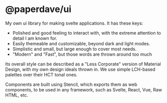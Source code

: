# @paperdave/ui

My own ui library for making svelte applications. It has these keys:

- Polished and good feeling to interact with, with the extreme attention to detail I am known for.
- Easily themeable and customizable, beyond dark and light modes.
- Simplistic and small, but large enough to cover most needs.
- "Modern" and "Fast", but those words are thrown around too much

Its overall style can be described as a "Less Corporate" version of Material Design, with my own design ideals thrown in. We use simple LCH-based palettes over their HCT tonal ones.

Components are built using Stencil, which exports them as web components, to be used in any framework, such as Svelte, React, Vue, Raw HTML, etc.
